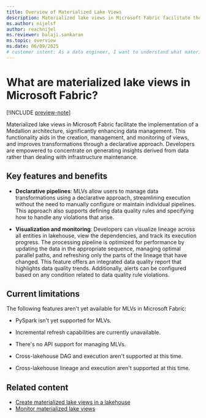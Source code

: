 ```yaml
---
title: Overview of Materialized Lake Views
description: Materialized lake views in Microsoft Fabric facilitate the implementation of the medallion architecture by enabling automated creation, scheduling, and execution of materialized lake views.
ms.author: nijelsf 
author: reachnijel
ms.reviewer: balaji.sankaran
ms.topic: overview
ms.date: 06/09/2025
# customer intent: As a data engineer, I want to understand what materialized lake views are in Microsoft Fabric so that I can leverage them for building a Medallion architecture.
---
```


# What are materialized lake views in Microsoft Fabric? 

[!INCLUDE [preview-note](./includes/materialized-lake-views-preview-note.md)]

Materialized lake views in Microsoft Fabric facilitate the implementation of a Medallion architecture, significantly enhancing data management. This functionality aids in the creation, management, and monitoring of views, and improves transformations through a declarative approach. Developers are empowered to concentrate on generating insights derived from data rather than dealing with infrastructure maintenance. 

## Key features and benefits

* **Declarative pipelines**: MLVs allow users to manage data transformations using a declarative approach, streamlining execution without the need to manually configure or maintain individual pipelines. This approach also supports defining data quality rules and specifying how to handle any violations that arise.

* **Visualization and monitoring**: Developers can visualize lineage across all entities in lakehouse, view the dependencies, and track its execution progress. The processing pipeline is optimized for performance by updating the data in the appropriate sequence, managing optimal parallel paths, and refreshing only the parts of the lineage that have changed. This feature offers an integrated data quality report that highlights data quality trends. Additionally, alerts can be configured based on any condition related to data quality rule violations.

## Current limitations

The following features aren't yet available for MLVs in Microsoft Fabric:

* PySpark isn't yet supported for MLVs.

* Incremental refresh capabilities are currently unavailable.

* There's no API support for managing MLVs.

* Cross-lakehouse DAG and execution aren't supported at this time.

* Cross-lakehouse lineage and execution aren't supported at this time.

## Related content

* [Create materialized lake views in a lakehouse](create-materialized-lake-view.md)
* [Monitor materialized lake views](monitor-materialized-lake-views.md)
